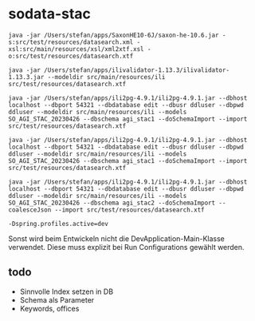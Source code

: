 # sodata-stac



```
java -jar /Users/stefan/apps/SaxonHE10-6J/saxon-he-10.6.jar -s:src/test/resources/datasearch.xml -xsl:src/main/resources/xsl/xml2xtf.xsl -o:src/test/resources/datasearch.xtf

java -jar /Users/stefan/apps/ilivalidator-1.13.3/ilivalidator-1.13.3.jar --modeldir src/main/resources/ili src/test/resources/datasearch.xtf

java -jar /Users/stefan/apps/ili2pg-4.9.1/ili2pg-4.9.1.jar --dbhost localhost --dbport 54321 --dbdatabase edit --dbusr ddluser --dbpwd ddluser --modeldir src/main/resources/ili --models SO_AGI_STAC_20230426 --dbschema agi_stac1 --doSchemaImport --import src/test/resources/datasearch.xtf

java -jar /Users/stefan/apps/ili2pg-4.9.1/ili2pg-4.9.1.jar --dbhost localhost --dbport 54321 --dbdatabase edit --dbusr ddluser --dbpwd ddluser --modeldir src/main/resources/ili --models SO_AGI_STAC_20230426 --dbschema agi_stac1 --doSchemaImport --import src/test/resources/datasearch.xtf

java -jar /Users/stefan/apps/ili2pg-4.9.1/ili2pg-4.9.1.jar --dbhost localhost --dbport 54321 --dbdatabase edit --dbusr ddluser --dbpwd ddluser --modeldir src/main/resources/ili --models SO_AGI_STAC_20230426 --dbschema agi_stac2 --doSchemaImport --coalesceJson --import src/test/resources/datasearch.xtf
```

```
-Dspring.profiles.active=dev
```

Sonst wird beim Entwickeln nicht die DevApplication-Main-Klasse verwendet. Diese muss explizit bei Run Configurations gewählt werden.


## todo

- Sinnvolle Index setzen in DB
- Schema als Parameter
- Keywords, offices